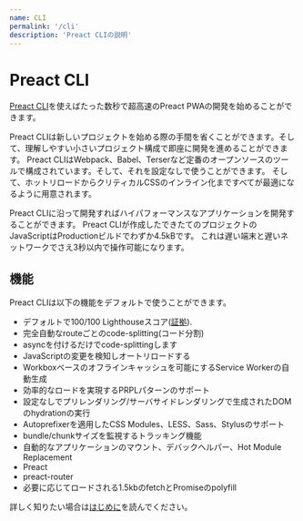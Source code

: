 ```yaml
---
name: CLI
permalink: '/cli'
description: 'Preact CLIの説明'
---
```


# Preact CLI

[Preact CLI](https://github.com/preactjs/preact-cli/)を使えばたった数秒で超高速のPreact PWAの開発を始めることができます。

Preact CLIは新しいプロジェクトを始める際の手間を省くことができます。そして、理解しやすい小さいプロジェクト構成で即座に開発を進めることができます。
Preact CLIはWebpack、Babel、Terserなど定番のオープンソースのツールで構成されています。そして、それを設定なしで使うことができます。
そして、ホットリロードからクリティカルCSSのインライン化まですべてが最適になるように用意されます。

Preact CLIに沿って開発すればハイパフォーマンスなアプリケーションを開発することができます。
Preact CLIが作成したできたてのプロジェクトのJavaScriptはProductionビルドでわずか4.5kBです。
これは遅い端末と遅いネットワークでさえ3秒以内で操作可能になります。

## 機能

Preact CLIは以下の機能をデフォルトで使うことができます。

- デフォルトで100/100 Lighthouseスコア([証拠](https://googlechrome.github.io/lighthouse/viewer/?gist=142af6838482417af741d966e7804346)).
- 完全自動なrouteごとのcode-splitting(コード分割)
- asyncを付けるだけでcode-splittingします
- JavaScriptの変更を検知しオートリロードする
- Workboxベースのオフラインキャッシュを可能にするService Workerの自動生成
- 効率的なロードを実現するPRPLパターンのサポート
- 設定なしでプリレンダリング/サーバサイドレンダリングで生成されたDOMのhydrationの実行
- Autoprefixerを適用したCSS Modules、LESS、Sass、Stylusのサポート
- bundle/chunkサイズを監視するトラッキング機能
- 自動的なアプリケーションのマウント、デバックヘルパー、Hot Module Replacement
- Preact
- preact-router
- 必要に応じてロードされる1.5kbのfetchとPromiseのpolyfill

詳しく知りたい場合は[はじめに](https://github.com/preactjs/preact-www/blob/master/content/ja/cli/getting-started.md)を読んでください。
